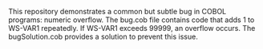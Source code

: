This repository demonstrates a common but subtle bug in COBOL programs: numeric overflow. The bug.cob file contains code that adds 1 to WS-VAR1 repeatedly. If WS-VAR1 exceeds 99999, an overflow occurs.  The bugSolution.cob provides a solution to prevent this issue.